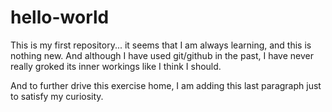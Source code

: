 # hello-world
This is my first repository... it seems that I am always learning, and this is nothing new. And although I have used git/github in the past, I have never really groked its inner workings like I think I should. 

And to further drive this exercise home, I am adding this last paragraph just to satisfy my curiosity.
